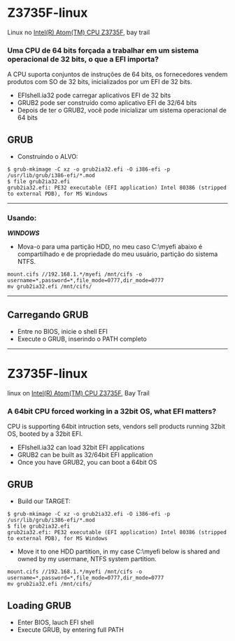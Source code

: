 # Z3735F-linux
Linux no [Intel(R) Atom(TM) CPU Z3735F](http://ark.intel.com/products/80274/Intel-Atom-Processor-Z3735F-2M-Cache-up-to-1_83-GHz), bay trail


### Uma CPU de 64 bits forçada a trabalhar em um sistema operacional de 32 bits, o que a EFI importa?
A CPU suporta conjuntos de instruções de 64 bits, os fornecedores vendem produtos com SO de 32 bits, inicializados por um EFI de 32 bits.
- EFIshell.ia32 pode carregar aplicativos EFI de 32 bits
- GRUB2 pode ser construído como aplicativo EFI de 32/64 bits
- Depois de ter o GRUB2, você pode inicializar um sistema operacional de 64 bits

## GRUB
* Construindo o ALVO:
```
$ grub-mkimage -C xz -o grub2ia32.efi -O i386-efi -p /usr/lib/grub/i386-efi/*.mod
$ file grub2ia32.efi
grub2ia32.efi: PE32 executable (EFI application) Intel 80386 (stripped to external PDB), for MS Windows
```
---
### Usando:
***WINDOWS***
* Mova-o para uma partição HDD, no meu caso C:\myefi abaixo é compartilhado e de propriedade do meu usuário, partição do sistema NTFS.
```
mount.cifs //192.168.1.*/myefi /mnt/cifs -o username=*,password=*,file_mode=0777,dir_mode=0777
mv grub2ia32.efi /mnt/cifs/
```
---
## Carregando GRUB
* Entre no BIOS, inicie o shell EFI
* Execute o GRUB, inserindo o PATH completo

-----------------------------

# Z3735F-linux
linux on [Intel(R) Atom(TM) CPU Z3735F](http://ark.intel.com/products/80274/Intel-Atom-Processor-Z3735F-2M-Cache-up-to-1_83-GHz), Bay Trail


### A 64bit CPU forced working in a 32bit OS, what EFI matters?
CPU is supporting 64bit intruction sets, vendors sell products running 32bit OS, booted by a 32bit EFI.  
- EFIshell.ia32 can load 32bit EFI applications  
- GRUB2 can be built as 32/64bit EFI application  
- Once you have GRUB2, you can boot a 64bit OS  

## GRUB
* Build our TARGET:
```
$ grub-mkimage -C xz -o grub2ia32.efi -O i386-efi -p /usr/lib/grub/i386-efi/*.mod
$ file grub2ia32.efi
grub2ia32.efi: PE32 executable (EFI application) Intel 80386 (stripped to external PDB), for MS Windows
```
* Move it to one HDD partition, in my case C:\myefi below is shared and owned by my usermane, NTFS system partition.  
```
mount.cifs //192.168.1.*/myefi /mnt/cifs -o username=*,password=*,file_mode=0777,dir_mode=0777
mv grub2ia32.efi /mnt/cifs/
```

## Loading GRUB
* Enter BIOS, lauch EFI shell
* Execute GRUB, by entering full PATH
